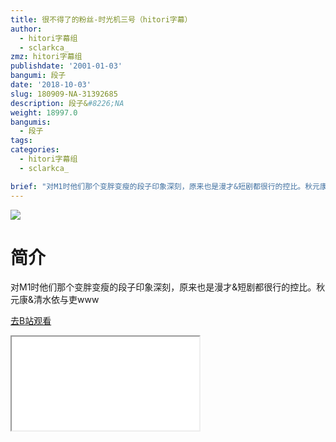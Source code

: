 ```yaml
---
title: 很不得了的粉丝-时光机三号（hitori字幕）
author:
  - hitori字幕组
  - sclarkca_
zmz: hitori字幕组
publishdate: '2001-01-03'
bangumi: 段子
date: '2018-10-03'
slug: 180909-NA-31392685
description: 段子&#8226;NA
weight: 18997.0
bangumis:
  - 段子
tags:
categories:
  - hitori字幕组
  - sclarkca_

brief: "对M1时他们那个变胖变瘦的段子印象深刻，原来也是漫才&短剧都很行的控比。秋元康&清水依与吏www"
---
```

![](https://i.imgur.com/05iUJAK.jpg)
# 简介  
对M1时他们那个变胖变瘦的段子印象深刻，原来也是漫才&短剧都很行的控比。秋元康&清水依与吏www  

[去B站观看](https://www.bilibili.com/video/av31392685/)
<div class ="resp-container"><iframe class="testiframe" src="//player.bilibili.com/player.html?aid=31392685"", scrolling="no", allowfullscreen="true" > </iframe></div> 
